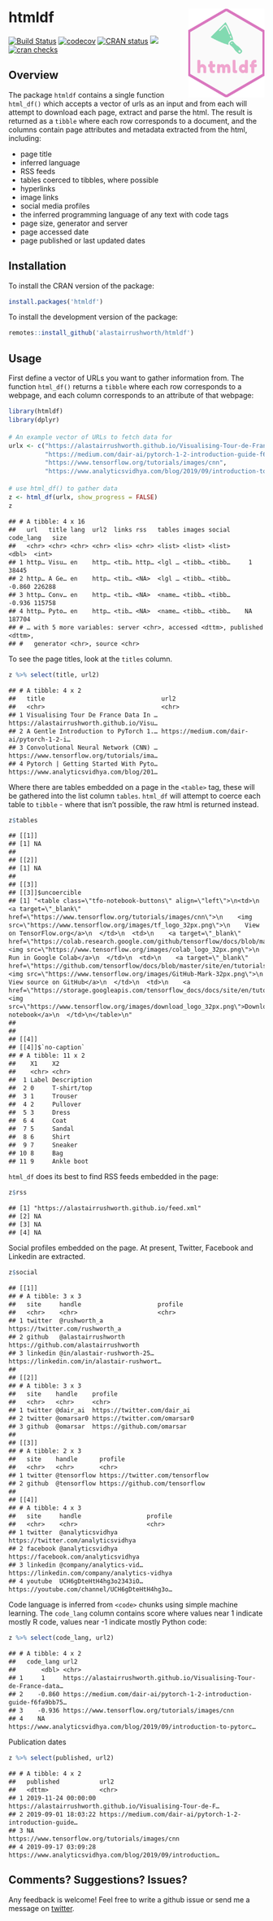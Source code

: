 
# htmldf <img src="man/figures/hex.png" align="right" width="150" />

[![Build
Status](https://travis-ci.org/alastairrushworth/htmldf.svg?branch=master)](https://travis-ci.org/alastairrushworth/htmldf)
[![codecov](https://codecov.io/gh/alastairrushworth/htmldf/branch/master/graph/badge.svg)](https://codecov.io/gh/alastairrushworth/htmldf)
[![CRAN
status](https://www.r-pkg.org/badges/version/htmldf)](https://cran.r-project.org/package=htmldf)
[![](https://cranlogs.r-pkg.org/badges/htmldf)](https://cran.r-project.org/package=htmldf)
[![cran
checks](https://cranchecks.info/badges/summary/htmldf)](https://cran.r-project.org/web/checks/check_results_htmldf.html)

## Overview

The package `htmldf` contains a single function `html_df()` which
accepts a vector of urls as an input and from each will attempt to
download each page, extract and parse the html. The result is returned
as a `tibble` where each row corresponds to a document, and the columns
contain page attributes and metadata extracted from the html, including:

  - page title
  - inferred language
  - RSS feeds
  - tables coerced to tibbles, where possible
  - hyperlinks
  - image links
  - social media profiles
  - the inferred programming language of any text with code tags
  - page size, generator and server
  - page accessed date
  - page published or last updated dates

## Installation

To install the CRAN version of the package:

``` r
install.packages('htmldf')
```

To install the development version of the package:

``` r
remotes::install_github('alastairrushworth/htmldf')
```

## Usage

First define a vector of URLs you want to gather information from. The
function `html_df()` returns a `tibble` where each row corresponds to a
webpage, and each column corresponds to an attribute of that webpage:

``` r
library(htmldf)
library(dplyr)

# An example vector of URLs to fetch data for
urlx <- c("https://alastairrushworth.github.io/Visualising-Tour-de-France-data-in-R/",
          "https://medium.com/dair-ai/pytorch-1-2-introduction-guide-f6fa9bb7597c",
          "https://www.tensorflow.org/tutorials/images/cnn", 
          "https://www.analyticsvidhya.com/blog/2019/09/introduction-to-pytorch-from-scratch/")

# use html_df() to gather data
z <- html_df(urlx, show_progress = FALSE)
z
```

    ## # A tibble: 4 x 16
    ##   url   title lang  url2  links rss   tables images social code_lang   size
    ##   <chr> <chr> <chr> <chr> <lis> <chr> <list> <list> <list>     <dbl>  <int>
    ## 1 http… Visu… en    http… <tib… http… <lgl … <tibb… <tibb…     1      38445
    ## 2 http… A Ge… en    http… <tib… <NA>  <lgl … <tibb… <tibb…    -0.860 226288
    ## 3 http… Conv… en    http… <tib… <NA>  <name… <tibb… <tibb…    -0.936 115758
    ## 4 http… Pyto… en    http… <tib… <NA>  <name… <tibb… <tibb…    NA     187704
    ## # … with 5 more variables: server <chr>, accessed <dttm>, published <dttm>,
    ## #   generator <chr>, source <chr>

To see the page titles, look at the `titles` column.

``` r
z %>% select(title, url2)
```

    ## # A tibble: 4 x 2
    ##   title                                url2                                     
    ##   <chr>                                <chr>                                    
    ## 1 Visualising Tour De France Data In … https://alastairrushworth.github.io/Visu…
    ## 2 A Gentle Introduction to PyTorch 1.… https://medium.com/dair-ai/pytorch-1-2-i…
    ## 3 Convolutional Neural Network (CNN) … https://www.tensorflow.org/tutorials/ima…
    ## 4 Pytorch | Getting Started With Pyto… https://www.analyticsvidhya.com/blog/201…

Where there are tables embedded on a page in the `<table>` tag, these
will be gathered into the list column `tables`. `html_df` will attempt
to coerce each table to `tibble` - where that isn’t possible, the raw
html is returned instead.

``` r
z$tables
```

    ## [[1]]
    ## [1] NA
    ## 
    ## [[2]]
    ## [1] NA
    ## 
    ## [[3]]
    ## [[3]]$uncoercible
    ## [1] "<table class=\"tfo-notebook-buttons\" align=\"left\">\n<td>\n    <a target=\"_blank\" href=\"https://www.tensorflow.org/tutorials/images/cnn\">\n    <img src=\"https://www.tensorflow.org/images/tf_logo_32px.png\">\n    View on TensorFlow.org</a>\n  </td>\n  <td>\n    <a target=\"_blank\" href=\"https://colab.research.google.com/github/tensorflow/docs/blob/master/site/en/tutorials/images/cnn.ipynb\">\n    <img src=\"https://www.tensorflow.org/images/colab_logo_32px.png\">\n    Run in Google Colab</a>\n  </td>\n  <td>\n    <a target=\"_blank\" href=\"https://github.com/tensorflow/docs/blob/master/site/en/tutorials/images/cnn.ipynb\">\n    <img src=\"https://www.tensorflow.org/images/GitHub-Mark-32px.png\">\n    View source on GitHub</a>\n  </td>\n  <td>\n    <a href=\"https://storage.googleapis.com/tensorflow_docs/docs/site/en/tutorials/images/cnn.ipynb\"><img src=\"https://www.tensorflow.org/images/download_logo_32px.png\">Download notebook</a>\n  </td>\n</table>\n"
    ## 
    ## 
    ## [[4]]
    ## [[4]]$`no-caption`
    ## # A tibble: 11 x 2
    ##    X1    X2         
    ##    <chr> <chr>      
    ##  1 Label Description
    ##  2 0     T-shirt/top
    ##  3 1     Trouser    
    ##  4 2     Pullover   
    ##  5 3     Dress      
    ##  6 4     Coat       
    ##  7 5     Sandal     
    ##  8 6     Shirt      
    ##  9 7     Sneaker    
    ## 10 8     Bag        
    ## 11 9     Ankle boot

`html_df` does its best to find RSS feeds embedded in the page:

``` r
z$rss
```

    ## [1] "https://alastairrushworth.github.io/feed.xml"
    ## [2] NA                                            
    ## [3] NA                                            
    ## [4] NA

Social profiles embedded on the page. At present, Twitter, Facebook and
Linkedin are extracted.

``` r
z$social
```

    ## [[1]]
    ## # A tibble: 3 x 3
    ##   site     handle                     profile                                   
    ##   <chr>    <chr>                      <chr>                                     
    ## 1 twitter  @rushworth_a               https://twitter.com/rushworth_a           
    ## 2 github   @alastairrushworth         https://github.com/alastairrushworth      
    ## 3 linkedin @in/alastair-rushworth-25… https://linkedin.com/in/alastair-rushwort…
    ## 
    ## [[2]]
    ## # A tibble: 3 x 3
    ##   site    handle    profile                     
    ##   <chr>   <chr>     <chr>                       
    ## 1 twitter @dair_ai  https://twitter.com/dair_ai 
    ## 2 twitter @omarsar0 https://twitter.com/omarsar0
    ## 3 github  @omarsar  https://github.com/omarsar  
    ## 
    ## [[3]]
    ## # A tibble: 2 x 3
    ##   site    handle      profile                       
    ##   <chr>   <chr>       <chr>                         
    ## 1 twitter @tensorflow https://twitter.com/tensorflow
    ## 2 github  @tensorflow https://github.com/tensorflow 
    ## 
    ## [[4]]
    ## # A tibble: 4 x 3
    ##   site     handle                  profile                                      
    ##   <chr>    <chr>                   <chr>                                        
    ## 1 twitter  @analyticsvidhya        https://twitter.com/analyticsvidhya          
    ## 2 facebook @analyticsvidhya        https://facebook.com/analyticsvidhya         
    ## 3 linkedin @company/analytics-vid… https://linkedin.com/company/analytics-vidhya
    ## 4 youtube  UCH6gDteHtH4hg3o2343iO… https://youtube.com/channel/UCH6gDteHtH4hg3o…

Code language is inferred from `<code>` chunks using simple machine
learning. The `code_lang` column contains score where values near 1
indicate mostly R code, values near -1 indicate mostly Python code:

``` r
z %>% select(code_lang, url2)
```

    ## # A tibble: 4 x 2
    ##   code_lang url2                                                                
    ##       <dbl> <chr>                                                               
    ## 1     1     https://alastairrushworth.github.io/Visualising-Tour-de-France-data…
    ## 2    -0.860 https://medium.com/dair-ai/pytorch-1-2-introduction-guide-f6fa9bb75…
    ## 3    -0.936 https://www.tensorflow.org/tutorials/images/cnn                     
    ## 4    NA     https://www.analyticsvidhya.com/blog/2019/09/introduction-to-pytorc…

Publication dates

``` r
z %>% select(published, url2)
```

    ## # A tibble: 4 x 2
    ##   published           url2                                                      
    ##   <dttm>              <chr>                                                     
    ## 1 2019-11-24 00:00:00 https://alastairrushworth.github.io/Visualising-Tour-de-F…
    ## 2 2019-09-01 18:03:22 https://medium.com/dair-ai/pytorch-1-2-introduction-guide…
    ## 3 NA                  https://www.tensorflow.org/tutorials/images/cnn           
    ## 4 2019-09-17 03:09:28 https://www.analyticsvidhya.com/blog/2019/09/introduction…

## Comments? Suggestions? Issues?

Any feedback is welcome\! Feel free to write a github issue or send me a
message on [twitter](https://twitter.com/rushworth_a).
